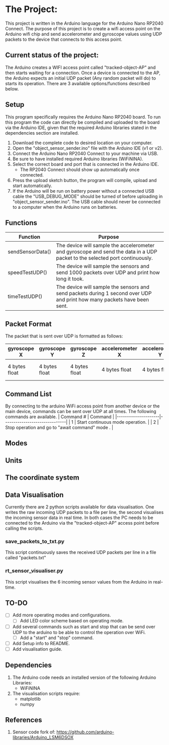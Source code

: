 # The Project:
This project is written in the Arduino language for the Arduino Nano RP2040 Connect. The purpose of this project is to create a wifi access point on the Arduino wifi chip and send accelerometer and gyroscope values using UDP packets to the device that connects to this access point.

## Current status of the project:
The Arduino creates a WIFI access point called "tracked-object-AP" and then starts waiting for a connection. Once a device is connected to the AP, the Arduino expects an initial UDP packet (Any random packet will do) to starts its operation. There are 3 available options/functions described below. 

## Setup
This program specifically requires the Arduino Nano RP2040 board. To run this program the code can directly be compiled and uploaded to the board via the Arduino IDE, given that the required Arduino libraries stated in the dependencies section are installed. 
1. Download the complete code to desired location on your computer.
2. Open the "object_sensor_sender.ino" file with the Arduino IDE (v1 or v2).
3. Connect the Arduino Nano RP2040 Connect to your machine via USB.
4. Be sure to have installed required Arduino libraries (WiFiNINA).
5. Select the correct board and port that is connected in the Arduino IDE. 
    - The RP2040 Connect should show up automatically once connected.
6. Press the upload sketch button, the program will compile, upload and start automatically.
7. If the Arduino will be run on battery power without a connected USB cable the "USB_DEBUG_MODE" should be turned of before uploading in "object_sensor_sender.ino". The USB cable should never be connected to a computer when the Arduino runs on batteries.

## Functions
| Function              | Purpose       |
|---------------------|-------------------------------|
|  sendSensorData() |    The device will sample the accelerometer and gyroscope and send the data in a UDP packet to the selected port continuously.              |
|    speedTestUDP()     |       The device will sample the sensors and send 1000 packets over UDP and print how long it took.          |
|  timeTestUDP()  |     The device will sample the sensors and send packets during 1 second over UDP and print how many packets have been sent.       |



## Packet Format
The packet that is sent over UDP is formatted as follows:

| gyroscope X | gyroscope Y |gyroscope Z| accelerometer X | accelerometer Y | accelerometer Z| timestamp|
|-------------|-------------|-----------|-----------------|-----------------|----------------|----------|
| 4 bytes float | 4 bytes float | 4 bytes float| 4 bytes float | 4 bytes float | 4 bytes float|4 bytes unsigned long|

## Command List
By connecting to the arduino WiFi access point from another device or the main device, commands can be sent over UDP at all times. The following commands are available. 
| Command #             | Command       |
|---------------------|-------------------------------|
|    1     |       Start continuous mode operation.   |
|  2 |     Stop operation and go to "await command" mode .   |
## Modes
## Units


## The coordinate system

## Data Visualisation
Currently there are 2 python scripts available for data visualisation. One writes the raw incoming UDP packets to a file per line, the second visualises the incoming sensor data in real time. In both cases the PC needs to be connected to the Arduino via the "tracked-object-AP" access point before calling the scripts.
### save_packets_to_txt.py
This script continuously saves the received UDP packets per line in a file called "packets.txt"
### rt_sensor_visualiser.py
This script visualises the 6 incoming sensor values from the Arduino in real-time.
## TO-DO
 - [ ] Add more operating modes and configurations.
   - [ ] Add LED color scheme based on operating mode.
 - [ ] Add several commands such as start and stop that can be send over UDP to the arduino to be able to control the operation over WiFi.  
    - [ ] Add a "start" and "stop" command.
 - [ ] Add Setup info to README.
  - [ ] Add visualisation guide.
 ## Dependencies
 1. The Arduino code needs an installed version of the following Arduino Libraries:
    - WiFiNINA
 2. The visualisation scripts require:
    - matplotlib
    - numpy
 ## References
 1. Sensor code fork of: https://github.com/arduino-libraries/Arduino_LSM6DSOX